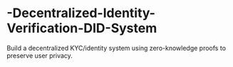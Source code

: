 # -Decentralized-Identity-Verification-DID-System
Build a decentralized KYC/identity system using zero-knowledge proofs to preserve user privacy.
